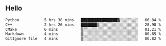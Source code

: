 ## Hello
<!--START_SECTION:waka-->

```txt
Python           5 hrs 38 mins   ████████████████▓░░░░░░░░   66.84 %
C++              2 hrs 26 mins   ███████▒░░░░░░░░░░░░░░░░░   28.98 %
CMake            6 mins          ▒░░░░░░░░░░░░░░░░░░░░░░░░   01.21 %
Markdown         4 mins          ▒░░░░░░░░░░░░░░░░░░░░░░░░   00.85 %
GitIgnore file   4 mins          ▒░░░░░░░░░░░░░░░░░░░░░░░░   00.82 %
```

<!--END_SECTION:waka-->

